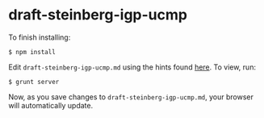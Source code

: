 # draft-steinberg-igp-ucmp

To finish installing:

    $ npm install

Edit `draft-steinberg-igp-ucmp.md` using the hints found
[here](https://github.com/cabo/kramdown-rfc2629).  To view, run:

    $ grunt server

Now, as you save changes to `draft-steinberg-igp-ucmp.md`, your browser will automatically
update.
